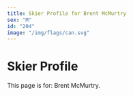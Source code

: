 ```yaml
---
title: Skier Profile for Brent McMurtry
sex: "M"
id: "204"
image: "/img/flags/can.svg" 
---
```


# Skier Profile

This page is for: Brent McMurtry.
    